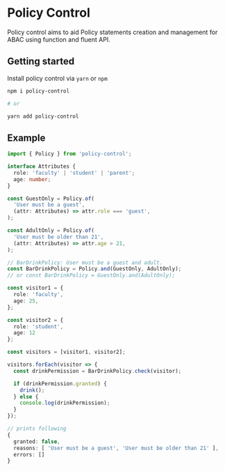 # Policy Control

Policy control aims to aid Policy statements creation and management for ABAC using function and fluent API. 

## Getting started

Install policy control via `yarn` or `npm`

```sh
npm i policy-control

# or

yarn add policy-control
```

## Example

```ts
import { Policy } from 'policy-control';

interface Attributes {
  role: 'faculty' | 'student' | 'parent';
  age: number;
}

const GuestOnly = Policy.of(
  'User must be a guest',
  (attr: Attributes) => attr.role === 'guest',
);

const AdultOnly = Policy.of(
  'User must be older than 21',
  (attr: Attributes) => attr.age > 21,
);

// BarDrinkPolicy: User must be a guest and adult.
const BarDrinkPolicy = Policy.and(GuestOnly, AdultOnly);
// or const BarDrinkPolicy = GuestOnly.and(AdultOnly);

const visitor1 = {
  role: 'faculty',
  age: 25,
};

const visitor2 = {
  role: 'student',
  age: 12
};

const visitors = [visitor1, visitor2];

visitors.forEach(visitor => {
  const drinkPermission = BarDrinkPolicy.check(visitor);

  if (drinkPermission.granted) {
    drink();
  } else {
    console.log(drinkPermission);
  }
});

// prints following
{ 
  granted: false,
  reasons: [ 'User must be a guest', 'User must be older than 21' ],
  errors: [] 
}
```